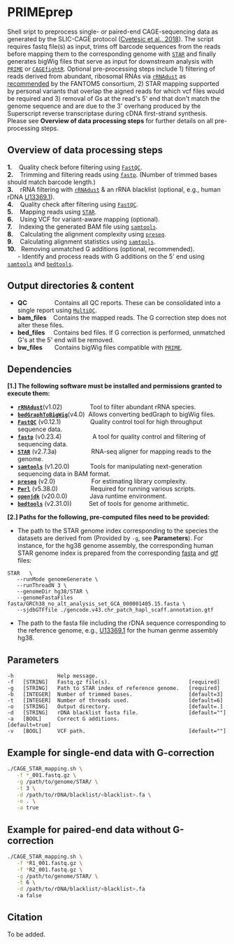 # PRIMEprep

Shell sript to preprocess single- or paired-end CAGE-sequencing data as generated by the SLIC-CAGE protocol ([Cvetesic et al., 2018](https://genome.cshlp.org/content/28/12/1943.long)). The script requires fastq file(s) as input, trims off barcode sequences from the reads before mapping them to the corresponding genome with [`STAR`](https://github.com/alexdobin/STAR) and finally generates bigWig files that serve as input for downstream analysis with [`PRIME`](https://github.com/anderssonlab/PRIME) or [`CAGEfightR`](https://github.com/MalteThodberg/CAGEfightR). Optional pre-processing steps include 1) filtering of reads derived from abundant, ribosomal RNAs via [`rRNAdust`](https://fantom.gsc.riken.jp/5/suppl/rRNAdust/) as [recommended](https://fantom.gsc.riken.jp/5/sstar/Protocols:rRNAdust) by the FANTOM5 consortium, 2) STAR mapping supported by personal variants that overlap the aigned reads for which vcf files would be required and 3) removal of Gs at the read's 5' end that don't match the genome sequence and are due to the 3' overhang produced by the Superscript reverse transcriptase during cDNA first-strand synthesis. Please see **Overview of data processing steps** for further details on all pre-processing steps.

## Overview of data processing steps

**1.**&nbsp;&nbsp;&nbsp;&nbsp;Quality check before filtering using [`FastQC`](https://www.bioinformatics.babraham.ac.uk/projects/fastqc/). \
**2.**&nbsp;&nbsp;&nbsp;&nbsp;Trimming and filtering reads using [`fastp`](https://github.com/OpenGene/fastp). (Number of trimmed bases should match barcode length.) \
**3.**&nbsp;&nbsp;&nbsp;&nbsp;rRNA filtering with [`rRNAdust`](https://fantom.gsc.riken.jp/5/suppl/rRNAdust/) & an rRNA blacklist (optional, e.g., human rDNA [U13369.1](https://www.ncbi.nlm.nih.gov/nuccore/U13369.1)). \
**4.**&nbsp;&nbsp;&nbsp;&nbsp;Quality check after filtering using [`FastQC`](https://www.bioinformatics.babraham.ac.uk/projects/fastqc/). \
**5.**&nbsp;&nbsp;&nbsp;&nbsp;Mapping reads using [`STAR`](https://github.com/alexdobin/STAR). \
**6.**&nbsp;&nbsp;&nbsp;&nbsp;Using VCF for variant-aware mapping (optional). \
**7.**&nbsp;&nbsp;&nbsp;&nbsp;Indexing the generated BAM file using [`samtools`](http://www.htslib.org). \
**8.**&nbsp;&nbsp;&nbsp;&nbsp;Calculating the alignment complexity using [`preseq`](https://preseq.readthedocs.io/en/latest/). \
**9.**&nbsp;&nbsp;&nbsp;&nbsp;Calculating alignment statistics using [`samtools`](http://www.htslib.org). \
**10.**&nbsp;&nbsp;&nbsp;Removing unmatched G additions (optional, recommended). \
&nbsp;&nbsp;&nbsp;&nbsp;&nbsp;&nbsp;- Identify and process reads with G additions on the 5' end using [`samtools`](http://www.htslib.org) and [`bedtools`](https://bedtools.readthedocs.io/en/latest/).

## Output directories & content

- **QC**&nbsp;&nbsp;&nbsp;&nbsp;&nbsp;&nbsp;&nbsp;&nbsp;&nbsp;&nbsp;&nbsp;&nbsp;&nbsp;&nbsp;&nbsp;&nbsp;Contains all QC reports. These can be consolidated into a single report using [`MultiQC`](https://multiqc.info).
- **bam_files**&nbsp;&nbsp;&nbsp;&nbsp;Contains the mapped reads. The G correction step does not alter these files.
- **bed_files**&nbsp;&nbsp;&nbsp;&nbsp;&nbsp;Contains bed files. If G correction is performed, unmatched G's at the 5' end will be removed.
- **bw_files**&nbsp;&nbsp;&nbsp;&nbsp;&nbsp;&nbsp;&nbsp;Contains bigWig files compatible with [`PRIME`](https://github.com/anderssonlab/PRIME).

## Dependencies

**[1.] The following software must be installed and permissions granted to execute them:**
- **[`rRNAdust`](https://fantom.gsc.riken.jp/5/suppl/rRNAdust/)**(v1.02)&nbsp;&nbsp;&nbsp;&nbsp;&nbsp;&nbsp;&nbsp;&nbsp;&nbsp;&nbsp;&nbsp;&nbsp;&nbsp;&nbsp;&nbsp;&nbsp;Tool to filter abundant rRNA species.
- **[`bedGraphToBigWig`](https://www.encodeproject.org/software/bedgraphtobigwig/)**(v4.0)&nbsp;&nbsp;Allows converting bedGraph to bigWig files.
- **[`FastQC`](https://www.bioinformatics.babraham.ac.uk/projects/fastqc/)**&nbsp;(v0.12.1)&nbsp;&nbsp;&nbsp;&nbsp;&nbsp;&nbsp;&nbsp;&nbsp;&nbsp;&nbsp;&nbsp;&nbsp;&nbsp;&nbsp;&nbsp;&nbsp;&nbsp;Quality control tool for high throughput sequence data. 
- **[`fastp`](https://github.com/OpenGene/fastp)**&nbsp;(v0.23.4)&nbsp;&nbsp;&nbsp;&nbsp;&nbsp;&nbsp;&nbsp;&nbsp;&nbsp;&nbsp;&nbsp;&nbsp;&nbsp;&nbsp;&nbsp;&nbsp;&nbsp;&nbsp;A tool for quality control and filtering of sequencing data. 
- **[`STAR`](https://github.com/alexdobin/STAR)**&nbsp;(v2.7.3a)&nbsp;&nbsp;&nbsp;&nbsp;&nbsp;&nbsp;&nbsp;&nbsp;&nbsp;&nbsp;&nbsp;&nbsp;&nbsp;&nbsp;&nbsp;&nbsp;&nbsp;&nbsp;&nbsp;&nbsp;RNA-seq aligner for mapping reads to the genome. 
- **[`samtools`](http://www.htslib.org)**&nbsp;(v1.20.0)&nbsp;&nbsp;&nbsp;&nbsp;&nbsp;&nbsp;&nbsp;&nbsp;&nbsp;&nbsp;&nbsp;&nbsp;Tools for manipulating next-generation sequencing data in BAM format.
- **[`preseq`](https://preseq.readthedocs.io/en/latest/)**&nbsp;(v2.0)&nbsp;&nbsp;&nbsp;&nbsp;&nbsp;&nbsp;&nbsp;&nbsp;&nbsp;&nbsp;&nbsp;&nbsp;&nbsp;&nbsp;&nbsp;&nbsp;&nbsp;&nbsp;&nbsp;&nbsp;&nbsp;For estimating library complexity.
- **[`Perl`](https://www.perl.org/get.html)**&nbsp;(v5.38.0)&nbsp;&nbsp;&nbsp;&nbsp;&nbsp;&nbsp;&nbsp;&nbsp;&nbsp;&nbsp;&nbsp;&nbsp;&nbsp;&nbsp;&nbsp;&nbsp;&nbsp;&nbsp;&nbsp;Required for running various scripts. 
- **[`openjdk`](https://openjdk.org)**&nbsp;(v20.0.0)&nbsp;&nbsp;&nbsp;&nbsp;&nbsp;&nbsp;&nbsp;&nbsp;&nbsp;&nbsp;&nbsp;&nbsp;&nbsp;Java runtime environment.
- **[`bedtools`](https://bedtools.readthedocs.io/en/latest/)**&nbsp;(v2.31.0))&nbsp;&nbsp;&nbsp;&nbsp;&nbsp;&nbsp;&nbsp;&nbsp;&nbsp;&nbsp;Set of tools for genome arithmetic.

**[2.] Paths for the following, pre-computed files need to be provided:**
- The path to the STAR genome index corresponding to the species the datasets are derived from (Provided by `-g`, see **Parameters**). For instance, for the hg38 genome assembly, the corresponding human STAR genome index is prepared from the corresponding [fasta](https://www.encodeproject.org/files/GRCh38_no_alt_analysis_set_GCA_000001405.15/@@download/GRCh38_no_alt_analysis_set_GCA_000001405.15.fasta.gz) and [gtf](https://ftp.ebi.ac.uk/pub/databases/gencode/Gencode_human/release_43/gencode.v43.chr_patch_hapl_scaff.annotation.gtf.gz) files:
```
STAR   \
   --runMode genomeGenerate \
   --runThreadN 3 \
   --genomeDir hg38/STAR \
   --genomeFastaFiles fasta/GRCh38_no_alt_analysis_set_GCA_000001405.15.fasta \
   --sjdbGTFfile ./gencode.v43.chr_patch_hapl_scaff.annotation.gtf
```
- The path to the fasta file including the rDNA sequence corresponding to the reference genome, e.g., [U13369.1](https://www.ncbi.nlm.nih.gov/nuccore/U13369.1) for the human genme assembly hg38.

## Parameters
```
-h              Help message.
-f   [STRING]   Fastq.gz file(s).                         [required]
-g   [STRING]   Path to STAR index of reference genome.   [required]
-b   [INTEGER]  Number of trimmed bases.                  [default=3]
-t   [INTEGER]  Number of threads used.                   [default=6]
-o   [STRING]   Output directory.                         [default=.]
-d   [STRING]   rDNA blacklist fasta file.                [default=""]
-a   [BOOL]     Correct G additions.                      [default=true]
-v   [BOOL]     VCF path.                                 [default=""]
```

## Example for single-end data with G-correction
```bash
./CAGE_STAR_mapping.sh \
   -f *_001.fastq.gz \
   -g /path/to/genome/STAR/ \
   -t 3 \
   -d /path/to/rDNA/blacklist/<blacklist>.fa \
   -o . \
   -a true
```

## Example for paired-end data without G-correction
```bash
./CAGE_STAR_mapping.sh \
   -f *R1_001.fastq.gz \
   -f *R2_001.fastq.gz \
   -g /path/to/genome/STAR/ \
   -t 6 \
   -d /path/to/rDNA/blacklist/<blacklist>.fa
   -a false
```

## Citation

To be added.
